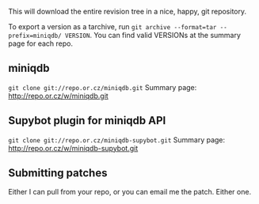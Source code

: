 This will download the entire revision tree in a nice, happy, git repository.

To export a version as a tarchive, run `git archive --format=tar --prefix=miniqdb/ VERSION`. You can find valid VERSIONs at the summary page for each repo.

## miniqdb ##
`git clone git://repo.or.cz/miniqdb.git`
Summary page: http://repo.or.cz/w/miniqdb.git

## Supybot plugin for miniqdb API ##
`git clone git://repo.or.cz/miniqdb-supybot.git`
Summary page: http://repo.or.cz/w/miniqdb-supybot.git

## Submitting patches ##
Either I can pull from your repo, or you can email me the patch. Either one.